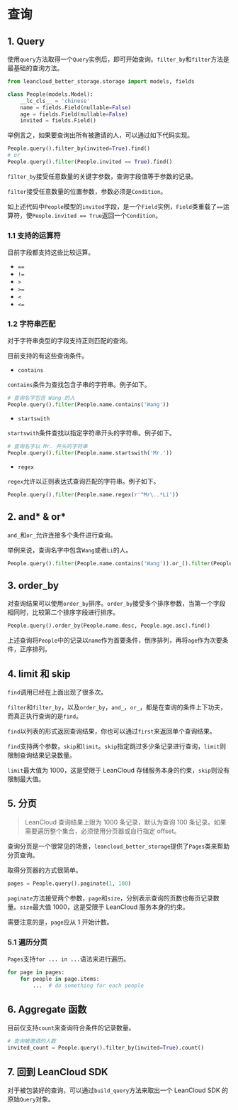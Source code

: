 # 查询

## 1. Query

使用`query`方法取得一个`Query`实例后，即可开始查询。`filter_by`和`filter`方法是最基础的查询方法。

```python
from leancloud_better_storage.storage import models, fields

class People(models.Model):
    __lc_cls__ = 'chinese'
    name = fields.Field(nullable=False)
    age = fields.Field(nullable=False)
    invited = fields.Field()
```

举例言之，如果要查询出所有被邀请的人，可以通过如下代码实现。

```python
People.query().filter_by(invited=True).find()
# or
People.query().filter(People.invited == True).find()
```

`filter_by`接受任意数量的关键字参数，查询字段值等于参数的记录。

`filter`接受任意数量的位置参数，参数必须是`Condition`。

如上述代码中`People`模型的`invited`字段，是一个`Field`实例，`Field`类重载了`==`运算符，使`People.invited == True`返回一个`Condition`。

### 1.1 支持的运算符

目前字段都支持这些比较运算。

- `==`
- `!=`
- `>`
- `>=`
- `<`
- `<=`

### 1.2 字符串匹配

对于字符串类型的字段支持正则匹配的查询。

目前支持的有这些查询条件。

- `contains`

`contains`条件为查找包含子串的字符串。例子如下。

```python
# 查询名字包含 Wang 的人
People.query().filter(People.name.contains('Wang'))
```

- `startswith`

`startswith`条件查找以指定字符串开头的字符串。例子如下。

```python
# 查询名字以 Mr. 开头的字符串
People.query().filter(People.name.startswith('Mr.'))
```

- `regex`

`regex`允许以正则表达式查询匹配的字符串。例子如下。

```python
People.query().filter(People.name.regex(r'^Mr\..*Li'))
```

## 2. and* & or*

`and_`和`or_`允许连接多个条件进行查询。

举例来说，查询名字中包含`Wang`或者`Li`的人。

```python
People.query().filter(People.name.contains('Wang')).or_().filter(People.name.contains('Li'))
```

## 3. order_by

对查询结果可以使用`order_by`排序。`order_by`接受多个排序参数，当第一个字段相同时，比较第二个排序字段进行排序。

```python
People.query().order_by(People.name.desc, People.age.asc).find()
```

上述查询将`People`中的记录以`name`作为首要条件，倒序排列，再将`age`作为次要条件，正序排列。

## 4. limit 和 skip

`find`调用已经在上面出现了很多次。

`filter`和`filter_by`，以及`order_by`，`and_`，`or_`，都是在查询的条件上下功夫，而真正执行查询的是`find`。

`find`以列表的形式返回查询结果，你也可以通过`first`来返回单个查询结果。

`find`支持两个参数，`skip`和`limit`。`skip`指定跳过多少条记录进行查询，`limit`则限制查询结果记录数量。

`limit`最大值为 1000，这是受限于 LeanCloud 存储服务本身的约束，`skip`则没有限制最大值。

## 5. 分页

> LeanCloud 查询结果上限为 1000 条记录，默认为查询 100 条记录。如果需要遍历整个集合，必须使用分页器或自行指定 offset。

查询分页是一个很常见的场景，`leancloud_better_storage`提供了`Pages`类来帮助分页查询。

取得分页器的方式很简单。

```python
pages = People.query().paginate(1, 100)
```

`paginate`方法接受两个参数，`page`和`size`，分别表示查询的页数也每页记录数量。`size`最大值 1000，这是受限于 LeanCloud 服务本身的约束。

需要注意的是，`page`应从 1 开始计数。

### 5.1 遍历分页

`Pages`支持`for ... in ...`语法来进行遍历。

```python
for page in pages:
    for people in page.items:
        ...  # do something for each people
```

## 6. Aggregate 函数

目前仅支持`count`来查询符合条件的记录数量。

```python
# 查询被邀请的人数
invited_count = People.query().filter_by(invited=True).count()
```

## 7. 回到 LeanCloud SDK

对于被包装好的查询，可以通过`build_query`方法来取出一个 LeanCloud SDK 的原始`Query`对象。

